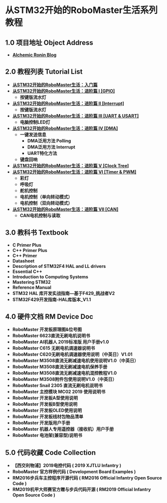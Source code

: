 # 从STM32开始的RoboMaster生活系列教程

## 1.0 项目地址 Object Address

- **[Alchemic Ronin Blog](https://alchemicronin.github.io)**

## 2.0 教程列表 Tutorial List

- **[从STM32开始的RoboMaster生活：入门篇](https://alchemicronin.github.io/posts/e8b315d3.html)**
- **[从STM32开始的RoboMaster生活：进阶篇 I [GPIO]](https://alchemicronin.github.io/posts/4b155d4.html)**
  - **按键版流水灯**
- **[从STM32开始的RoboMaster生活：进阶篇 II [Interrupt]](https://alchemicronin.github.io/posts/ff6aca34.html)**
  - **按键版流水灯**
- **[从STM32开始的RoboMaster生活：进阶篇 III [UART & USART]](https://alchemicronin.github.io/posts/b4c69a89.html)**
  - **电脑控制LED灯**
- **[从STM32开始的RoboMaster生活：进阶篇 IV [DMA]](https://alchemicronin.github.io/posts/90d72de.html)**
  - **一键发送信息**
    - **DMA泛用方法 Polling**
    - **DMA泛用方法 Interrupt**
    - **UART特化方法**
  - **键盘回响**
- **[从STM32开始的RoboMaster生活：进阶篇 V [Clock Tree]](https://alchemicronin.github.io/posts/44ad04be.html)**
- **[从STM32开始的RoboMaster生活：进阶篇 VI [Timer & PWM]](https://alchemicronin.github.io/posts/fd31d369.html)**
  - **彩灯**
  - **呼吸灯**
  - **舵机控制**
  - **电机控制（单向转动模式）**
  - **电机控制（双向转动模式）**
- **[从STM32开始的RoboMaster生活：进阶篇 VII [CAN]](https://alchemicronin.github.io/posts/59eedfd8.html)**
  - **CAN电机控制与读取**

## 3.0 教科书 Textbook

- **C Primer Plus**
- **C++ Primer Plus**
- **C++ Primer**
- **Datasheet**
- **Description of STM32F4 HAL and LL drivers**
- **Essential C++**
- **Introduction to Computing Systems**
- **Mastering STM32**
- **Reference Manual**
- **STM32 HAL 库开发实战指南—基于F429_挑战者V2**
- **STM32F429开发指南-HAL库版本_V1.1**

## 4.0 硬件文档 RM Device Doc

- **RoboMaster 开发板原理图&位号图**
- **RoboMaster 6623直流无刷电机说明书**
- **RoboMaster AI机器人 2019标准版 用户手册v1.0**
- **RoboMaster C615 无刷电机调速器说明书**
- **RoboMaster C620无刷电机调速器使用说明（中英日）V1.01**
- **RoboMaster M3508直流无刷减速电机使用说明V1.0（中英日）**
- **RoboMaster M3508直流无刷减速电机保养手册**
- **RoboMaster M3508直流无刷减速电机混控教程V1.0**
- **RoboMaster M3508附件包使用说明V1.0（中英日）**
- **RoboMaster Snail 2305 直流无刷电机说明书**
- **RoboMaster 主控模块 MC02 2019 使用说明书**
- **RoboMaster 开发板A型使用说明**
- **RoboMaster 开发板B型使用说明**
- **RoboMaster 开发板OLED使用说明**
- **RoboMaster 开发板线材包物品清单**
- **RoboMaster 开发版用户手册**
- **RoboMaster 机器人专用遥控器（接收机）用户手册**
- **RoboMaster 电池架(兼容型)说明书**

## 5.0 代码收藏 Code Collection

- **【西交利物浦】2019电控代码 ( 2019 XJTLU Infantry )**
- **RoboMaster 官方样例代码 ( Development Board Examples )**
- **RM2016步兵车主控程序开源代码 ( RM2016 Official Infantry Open Source Code )**
- **RM2019机甲大师赛官方赠与步兵代码开源 ( RM2019 Official Infantry Open Source Code )**